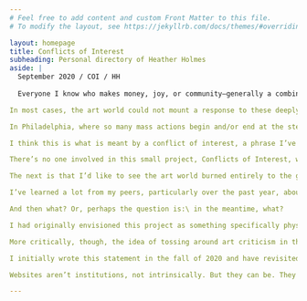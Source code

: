 ```yaml
---
# Feel free to add content and custom Front Matter to this file.
# To modify the layout, see https://jekyllrb.com/docs/themes/#overriding-theme-defaults

layout: homepage
title: Conflicts of Interest
subheading: Personal directory of Heather Holmes
aside: | 
  September 2020 / COI / HH
  
  Everyone I know who makes money, joy, or community—generally a combination thereof—within the imperfectly bracketed space of the “art world” has, in the past year, reevaluated their relationship to the category of art and the practice of artmaking. Art showed its face in 2020: it could definitely do something, but it couldn’t stem the tide of the ongoing ravages of climate change; couldn’t get politicians into or out of office, offer up alternatives to electoral politics, or make desperately needed socialist/communist change possible; couldn’t resurrect those murdered by racism and racists or abolish policing and prisons; couldn’t halt a global pandemic or the social and economic devastation it’s wrought.

In most cases, the art world could not mount a response to these deeply interwoven crises nimbly enough for its various spaces and actors to be considered useful. While our cities and small towns and forested lands burned—either due to the warming earth or to the necessary outpouring of rage at the utter inequality of life as it’s lived in America—galleries and museums perhaps reevaluated the racial makeup of their boards or made donations in support of Black lives, then resumed brainstorming how the art-viewing experience might be digitized for the pandemic era. In one particularly flagrant example of institutions’ unwillingness to reconsider their priorities, Hauser & Wirth announced a fundraising initiative in which artworks were sold—not to benefit Black lives, or the livelihoods of artistic practitioners, or even the individuals who staff these institutions, but…the institutions themselves. Among the spaces described by Hauser & Wirth as “extremely vulnerable in this moment” was the New Museum, which, in 2020, laid off an outsized number of its own staff who had unionized in 2019, while its executive director Lisa Phillips continued to take home hundreds of thousands of dollars a year.

In Philadelphia, where so many mass actions begin and/or end at the steps of the city’s best-known art museum—which also successfully unionized in 2020—protestors last spring and summer did not find refuge within those walls, which could’ve been opened up as a resource to the public. Sometimes it hits me that many of the most crucial public actions last year, from mass protest to encampment fortifications, unfolded along Philadelphia’s parkway, against the backdrop of its most prestigious and moneyed institutions. In terms of a shifting relationship to art, everyone has their own story; the tipping point is a personal matter. Mine came on the first day of June of this last endless year when, along with thousands others, I was teargassed at the foot of the Barnes Foundation. Recovering by the shuttered admissions booth, it suddenly and absurdly occurred to me that my companion that day, Wilmer, had exhibited his work here three years prior. As we coughed and heaved and rifled through our backpacks for water, people around us fleeing in every direction from the chemical clouds, I remembered that opening, how I’d dressed up and drank wine and was nervous, how it seemed very important. I wondered briefly whether and when anything like that would happen again, then my thoughts shifted from whether and when to why.

I think this is what is meant by a conflict of interest, a phrase I’ve been drawn to for several years now. The only time it entered my life with any regularity was when I worked in an editorial capacity for the College Art Association, which maintains and often argues, rethinks, and revises its Statement on Conflict of Interest and Confidentiality for its journals, committees, boards, and so on. Particularly since part of CAA’s mission is to set ethical standards for the fields of art and art history within academia, it seems advisable to safeguard against nepotism as much as possible. Sometimes, though, when I worked there and would comb through the language of the COI statement on a granular level, it felt, to me, impossible. A reviewer of an exhibition couldn’t have any sort of relationship to the exhibition’s curator? An editor couldn’t assign a piece to herself or anyone on the editorial board of that journal? It felt out of step with my understanding of how the art world functions, which is not to offer up an endorsement of how the art world functions. It was hard to imagine art without imagining the entanglement of personal and professional relations, even if it felt worthwhile to try.

There’s no one involved in this small project, Conflicts of Interest, who I don’t know intimately. The scope and nature of this intimacy varies widely across contributors, but remains a thread between them and me. I’m personally invested in everyone whose work appears here, and I’ve approached the task of commissioning and editing their work differently—in ways I both can and can’t quantify—than if the process had been double- or single-blind. This is my first conflict of interest.

The next is that I’d like to see the art world burned entirely to the ground and reimagined, and I’d also like to retain a place within that world for myself and the people I care about. I spent most of the pandemic working at a grocery store, which offered up its own suite of traumas, but now I’m back in the realm of art-work and clinging to last year’s righteous anger which, for so many art institutions, is easily assimilable into corporate restructuring efforts. It strikes me as distinctly vile, and yet I do have a vested interest in the survival of the art world on multiple levels. There’s me—hard not to make oneself primary, despite efforts to the contrary—and the money I have made and stand to make within the ecosystem of artistic production, namely writing about art and editing other people’s writing about art. I’m a grantee of the Velocity Fund, which made this project possible, because I exist within art spaces, know where to look for funding and how to assemble a grant application, and have committed to a project rooted in the broad spectrum of “art or about art.” Then there are my friends and colleagues who sustain a life as artists, art handlers, writers, curators, editors, arts administrators, people who sit at the front desk, people who stand at the front door, people who guard the artwork, people who make sure the money lands in the correct bank accounts. I want them to feel fulfilled and secure. I want the same for myself. If art is the space in which we can all find that fulfillment and security, why not art? The answer to this in my own internal dialogue is that the structures that hold the art world in place were not built with us in mind—even if we are the very “creators of content”—and will continue to swerve away from our needs at every turn, unless we become unrecognizable to ourselves.

I’ve learned a lot from my peers, particularly over the past year, about how we can collectivize within the structures that already exist. Maybe one day we’ll be the ones spearheading capital campaigns that raise millions of dollars, and from there we can choose to redistribute that money instead of erecting new structures built with only the tiniest segment of the population in mind, designed for the ceaseless churn of future capital campaigns. Or we can take over buildings that used to house art and transform them into spaces that house people, pushing the art into spaces we haven’t yet envisioned. Or we could create new spaces contingent on the equal and fair pay of everyone involved, spaces we could dismantle if and when that equality and fairness was no longer possible. Marcia Tucker, founder of the same New Museum that now siphons large portions of its operating budget into building expansions and teams of union-busting lawyers, envisioned the museum as a space that would operate nonhierarchically, collaboratively, and transparently, that would “question our own premises and methods regularly” and operate as a laboratory for new thought and practice. Experiments fail, on the level of individual praxis all the way up to the level of the nation-state. We could commit to dissolving our institutions when they no longer live up to any of the dictates of the mission statement. 

And then what? Or, perhaps the question is:\ in the meantime, what?

I had originally envisioned this project as something specifically physical. I was—and remain—inspired and energized by publication projects like the Real Review and Packet Biweekly, and I wanted to create something beautiful and incisive but unprecious, released on a monthly basis, a single sheet of writing and/or/about art almost literally flung around the city to non-art spaces. But the moment in which I wrote the grant proposal and the moment we’re living in now are very different. Even as spaces begin to reopen, entering buildings like libraries, coffee shops, student unions, and other storefronts is different now and perhaps always will be.

More critically, though, the idea of tossing around art criticism in the streets began to feel almost hatefully out of touch with the needs of Philadelphians navigating crushing precarity within a global pandemic. So, like everything else, Conflicts of Interest took a digital turn, and I often wondered whether the project had wandered so far from my original idea that I should just scrap it and return the grant money. I dragged my feet, as anyone involved in the project and the Velocity Fund itself can attest (sorry about all the missed deadlines, late emails, and the fact that the project is coming out a year and a half after it was supposed to!). Like almost everyone else, I lost jobs and took jobs I didn’t want to take and struggled with the people I love and struggled with myself and all the while this project hung over the scene, an unwelcome reminder of the specific ease of the life we all used to live. The instability of our situation had been building for some time, but it was nice to pretend it came on all at once in 2020.

I initially wrote this statement in the fall of 2020 and have revisited it now, in the spring of 2021, when things look a little different but most of these fundamental questions remain unanswered. I’ve tweaked the pastness of my tenses but basically everything else is the same. If any of the wording in these contributions feels anachronistic, it’s because I took so long pulling the project together—but I felt it was important to retain the integrity of the moment in which these pieces were written, performed, produced. I am so grateful to the contributors for offering a piece of themselves to this project, particularly at a time when there were and continue to be much more dire, pressing needs at stake. And I am bowled over by the generosity and vision of Rahul, in whom I found not just a website designer but a collaborator. Rahul breathed new life and energy into this project when I really needed it and pushed me in the direction of thinking about Conflicts of Interest as a directory and a series of nodes; his playfulness helped stave off the death trap of taking oneself and one’s work too seriously.

Websites aren’t institutions, not intrinsically. But they can be. They can also provide an alternative to institutional showcase (even as they become institutional showcase, as is becoming a norm), which is what I hope is happening here. I’ve given myself and others the latitude to say things and make gestures that feel necessary and wouldn’t be welcomed elsewhere. The scope of it is limited; it has to be. It is also literally limited to audiences in and around Philadelphia, hilariously (also Rahul). My intention is for it to live on beyond the ambit of this project, this granting period, this specific moment in time as a home for unconventional thought.

---
```

